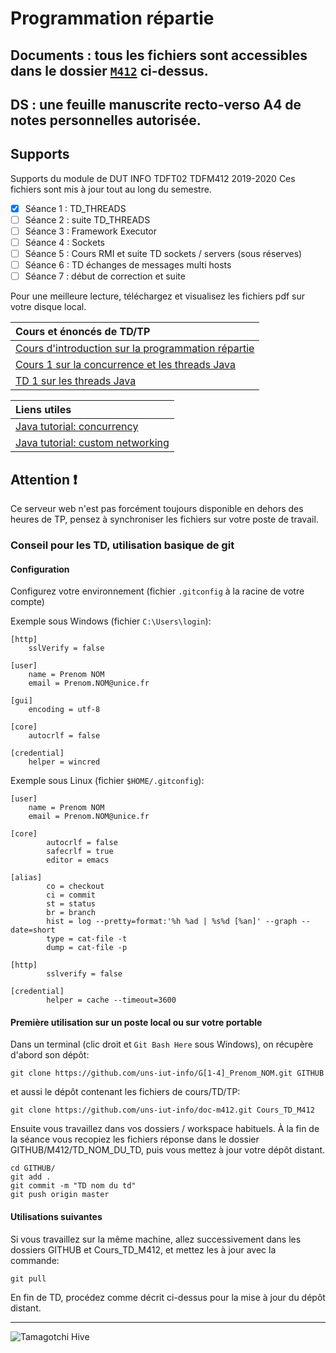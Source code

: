 # Programmation répartie

## Documents : tous les fichiers sont accessibles dans le dossier [`M412`](M412) ci-dessus.

## DS : une feuille manuscrite recto-verso A4 de notes personnelles autorisée.

## Supports

Supports du module de DUT INFO TDFT02 TDFM412 2019-2020 
Ces fichiers sont mis à jour tout au long du semestre.

 - [x] Séance 1 : TD_THREADS
 - [ ] Séance 2 : suite TD_THREADS
 - [ ] Séance 3 : Framework Executor
 - [ ] Séance 4 : Sockets
 - [ ] Séance 5 : Cours RMI et suite TD sockets / servers (sous réserves)
 - [ ] Séance 6 : TD échanges de messages multi hosts
 - [ ] Séance 7 : début de correction et suite

Pour une meilleure lecture, téléchargez et visualisez les fichiers pdf sur votre disque local.

| Cours et énoncés de TD/TP |
| :---         |
| [Cours d'introduction sur la programmation répartie](M412/Cours_1_M412_INTRO.pdf "Cours d'introduction sur la programmation répartie") |
| [Cours 1 sur la concurrence et les threads Java](M412/Cours_1_M412_CONCURRENCE.pdf "Cours 1 sur la concurrence et les threads Java") |
| [TD 1 sur les threads Java](M412/TD_THREADS/td_1_threads_java.pdf "TD 1 sur les threads Java") |

| Liens utiles |
| :---      
| [Java tutorial: concurrency](https://docs.oracle.com/javase/tutorial/essential/concurrency/index.html "tutoriel oracle")|
| [Java tutorial: custom networking](https://docs.oracle.com/javase/tutorial/networking/TOC.html "tutoriel oracle")|


## Attention :heavy_exclamation_mark:
Ce serveur web n'est pas forcément toujours disponible en dehors des heures de TP, pensez à synchroniser les fichiers sur votre poste de travail.

### Conseil pour les TD, utilisation basique de git

#### Configuration
Configurez votre environnement (fichier `.gitconfig` à la racine de votre compte)

Exemple sous Windows (fichier `C:\Users\login`):
```
[http]
	sslVerify = false

[user]
	name = Prenom NOM
	email = Prenom.NOM@unice.fr

[gui]
	encoding = utf-8

[core]
	autocrlf = false

[credential]
	helper = wincred
```

Exemple sous Linux (fichier `$HOME/.gitconfig`):
```
[user]
	name = Prenom NOM
	email = Prenom.NOM@unice.fr

[core]
        autocrlf = false
        safecrlf = true
        editor = emacs

[alias]
        co = checkout
        ci = commit
        st = status
        br = branch
        hist = log --pretty=format:'%h %ad | %s%d [%an]' --graph --date=short
        type = cat-file -t
        dump = cat-file -p

[http]
        sslverify = false

[credential]
        helper = cache --timeout=3600

```

#### Première utilisation sur un poste local ou sur votre portable

Dans un terminal (clic droit et `Git Bash Here` sous Windows), on récupère d'abord son dépôt:

```
git clone https://github.com/uns-iut-info/G[1-4]_Prenom_NOM.git GITHUB
```

et aussi le dépôt contenant les fichiers de cours/TD/TP:

```
git clone https://github.com/uns-iut-info/doc-m412.git Cours_TD_M412
```

Ensuite vous travaillez dans vos dossiers / workspace habituels. À la
fin de la séance vous recopiez les fichiers réponse dans le dossier
GITHUB/M412/TD_NOM_DU_TD, puis vous mettez à jour votre dépôt distant.

```
cd GITHUB/
git add .
git commit -m "TD nom du td"
git push origin master
```

#### Utilisations suivantes

Si vous travaillez sur la même machine, allez successivement dans les
dossiers GITHUB et Cours_TD_M412, et mettez les à jour avec la
commande:

```
git pull
```

En fin de TD, procédez comme décrit ci-dessus pour la mise à jour du dépôt distant.

---

![Tamagotchi Hive](https://imgs.xkcd.com/comics/tamagotchi_hive.png "XKCD")
